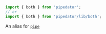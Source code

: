 ```typescript
import { both } from 'pipedator';
// or
import { both } from 'pipedator/lib/both';

```
An alias for [`pipe`](#pipe)